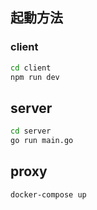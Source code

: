 ## 起動方法

### client

```sh
cd client
npm run dev
```

## server

```sh
cd server
go run main.go
```

## proxy

```sh
docker-compose up
```
